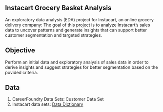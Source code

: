 ## Instacart Grocery Basket Analysis
An exploratory data analysis (EDA) project for Instacart, an online grocery delivery company: The goal of this project is to analyze Instacart’s sales data to uncover patterns and generate insights that can support better customer segmentation and targeted strategies.

## Objective
Perform an initial data and exploratory analysis of sales data in order to derive insights and suggest strategies for better segmentation based on the povided criteria.

## Data
1. CareerFoundry Data Sets: Customer Data Set
2. Instacart data sets: [Data Dictionary](https://gist.github.com/jeremystan/c3b39d947d9b88b3ccff3147dbcf6c6b)
